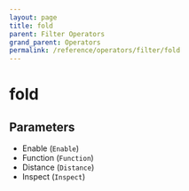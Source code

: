 ```yaml
---
layout: page
title: fold
parent: Filter Operators
grand_parent: Operators
permalink: /reference/operators/filter/fold
---
```


# fold

## Parameters

* Enable (`Enable`)
* Function (`Function`)
* Distance (`Distance`)
* Inspect (`Inspect`)
